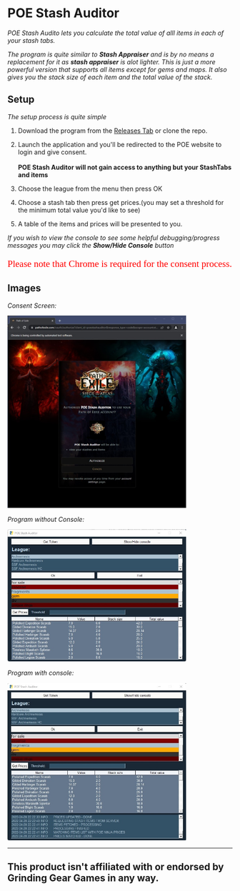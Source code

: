 # POE Stash Auditor

*POE Stash Audito lets you calculate the total value of alll items in each of your stash tabs.*

*The program is quite similar to __Stash Appraiser__ and is by no means a replacement for it as __stash appraiser__ is alot lighter. This is just a more powerful version that supports all items except for gems and maps. It also gives you the stack size of each item and the total value of the stack.*



## Setup
*The setup process is quite simple*
1. Download the program from the [Releases Tab](https://github.com/eslam-allam/POE-stash-Auditor/releases) or clone the repo.
1. Launch the application and you'll be redirected to the POE website to login and give consent.<br></br>
__POE Stash Auditor will not gain access to anything but your StashTabs and items__

1. Choose the league from the menu then press OK
1. Choose a stash tab then press get prices.(you may set a threshold for the minimum total value you'd like to see)
1. A table of the items and prices will be presented to you.

*If you wish to view the console to see some helpful debugging/progress messages you may click the __Show/Hide Console__ button*

<p style="color:red;font-family:verdana;font-size:150%">Please note that Chrome is required for the consent process.</p>


## Images

*Consent Screen:*

<img src="/consent-screen.jpg" alt="Concent Screen" width="400" title="Consent Screen"/>

*Program without Console:*

<img src="/program-without-console.jpg" alt="Program without Console." width="400" title="Program without Console"/>

*Program with console:*

<img src="/program-with-console.jpg" alt="Program with Console." width="400" title="Program with Console"/>

____

## This product isn't affiliated with or endorsed by Grinding Gear Games in any way.